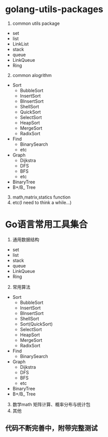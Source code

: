# golang-utils-packages
1. common utils package
 - set
 - list
 - LinkList
 - stack
 - queue
 - LinkQueue
 - Ring
2. common alogrithm
 - Sort
    - BubbleSort
    - InsertSort
    - BInsertSort
    - ShellSort
    - QuickSort
    - SelectSort
    - HeapSort
    - MergeSort
    - RadixSort
 - Find
    - BinarySearch
    - etc
 - Graph
    - Dijkstra
    - DFS
    - BFS
    - etc
 - BinaryTree
 - B+/B_ Tree
 
3. math,matrix,statics function
4. etc(I need to think a while...)
   
# Go语言常用工具集合
1. 通用数据结构
 - set
 - list
 - stack
 - queue
 - LinkQueue
 - Ring
2. 常用算法
 - Sort
    - BubbleSort
    - InsertSort
    - BInsertSort
    - ShellSort
    - Sort(QuickSort)
    - SelectSort
    - HeapSort
    - MergeSort
    - RadixSort
 - Find
    - BinarySearch
 - Graph
    - Dijkstra
    - DFS
    - BFS
    - etc
 - BinaryTree
 - B+/B_ Tree
 
3. 数学math 矩阵计算、概率分布与统计包
4. 其他

## 代码不断完善中，附带完整测试
